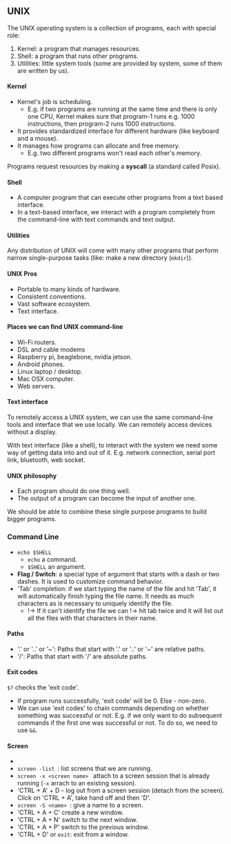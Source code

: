 ## UNIX

The UNIX operating system is a collection of programs, each with special role:
1. Kernel: a program that manages resources.
2. Shell: a program that runs other programs.
3. Utilities: little system tools (some are provided by system, some of them are written by us).


#### Kernel

- Kernel's job is scheduling.
    - E.g. if two programs are running at the same time and there is only one CPU, Kernel makes sure that program-1 runs e.g. 1000 instructions, then program-2 runs 1000 instructions. 
- It provides standardized interface for different hardware (like keyboard and a mouse).
- It manages how programs can allocate and free memory. 
    - E.g. two different programs won't read each other's memory.


Programs request resources by making a <b>syscall</b> (a standard called Posix).



#### Shell

- A computer program that can execute other programs from a text based interface.
- In a text-based interface, we interact with a program completely from the command-line with text commands and text output.


#### Utilities

Any distribution of UNIX will come with many other programs that perform narrow single-purpose tasks (like: make a new directory (```mkdir```)).


#### UNIX Pros

- Portable to many kinds of hardware.
- Consistent conventions.
- Vast software ecosystem.
- Text interface.


#### Places we can find UNIX command-line

- Wi-Fi routers.
- DSL and cable modems
- Raspberry pi, beaglebone, nvidia jetson.
- Android phones.
- Linux laptop / desktop.
- Mac OSX computer.
- Web servers.


#### Text interface

To remotely access a UNIX system, we can use the same command-line tools and interface that we use locally. We can remotely access devices without a display.

With text interface (like a shell), to interact with the system we need some way of getting data into and out of it. E.g. network connection, serial port link, bluetooth, web socket.


#### UNIX philosophy

- Each program should do one thing well.
- The output of a program can become the input of another one.

We should be able to combine these single purpose programs to build bigger programs.


### Command Line

- ```echo $SHELL```
    - ```echo``` a command.
    - ```$SHELL``` an argument.
- <b>Flag / Switch</b>: a special type of argument that starts with a dash or two dashes. It is used to customize command behavior.
- 'Tab' completion: if we start typing the name of the file and hit 'Tab', it will automatically finish typing the file name. It needs as much characters as is necessary to uniquely identify the file. 
    - !-> If it can't identify the file we can !-> hit tab twice and it will list out all the files with that characters in their name.

#### Paths

- '.' or '..' or '~': Paths that start with '.' or '..' or '~' are relative paths.
- '/': Paths that start with '/' are absolute paths.


#### Exit codes

```$?``` checks the 'exit code'.
- If program runs successfully, 'exit code' will be 0. Else - non-zero.
- We can use 'exit codes' to chain commands depending on whether something was successful or not. E.g. if we only want to do subsequent commands if the first one was successful or not. To do so, we need to use ```&&```.


#### Screen

- ``` ```
- ```screen -list ```: list screens that we are running.
- ```screen -x <screen name> ``` attach to a screen session that is already running (```-x``` arrach to an existing session).
- 'CTRL + A' + D - log out from a screen session (detach from the screen). Click on 'CTRL + A', take hand off and then 'D'.
- ```screen -S <name> ```: give a name to a screen.
- 'CTRL + A + C' create a new window.
- 'CTRL + A + N' switch to the next window.
- 'CTRL + A + P' switch to the previous window.
- 'CTRL + D' or ```exit```: exit from a window.